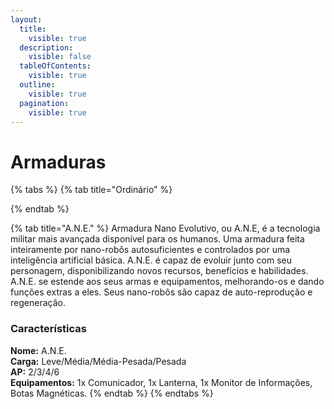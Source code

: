 ```yaml
---
layout:
  title:
    visible: true
  description:
    visible: false
  tableOfContents:
    visible: true
  outline:
    visible: true
  pagination:
    visible: true
---
```


# Armaduras

{% tabs %}
{% tab title="Ordinário" %}

{% endtab %}

{% tab title="A.N.E." %}
Armadura Nano Evolutivo, ou A.N.E, é a tecnologia militar mais avançada disponível para os humanos. Uma armadura feita inteiramente por nano-robôs autosuficientes e controlados por uma inteligência artificial básica. A.N.E. é capaz de evoluir junto com seu personagem, disponibilizando novos recursos, benefícios e habilidades. A.N.E. se estende aos seus armas e equipamentos, melhorando-os e dando funções extras a eles. Seus nano-robôs são capaz de auto-reprodução e regeneração.

### **Características**

**Nome:** A.N.E.\
**Carga:** Leve/Média/Média-Pesada/Pesada\
**AP:** 2/3/4/6\
**Equipamentos:** 1x Comunicador, 1x Lanterna, 1x Monitor de Informações, Botas Magnéticas.
{% endtab %}
{% endtabs %}

